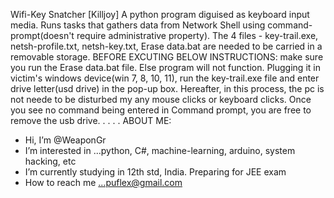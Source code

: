 Wifi-Key Snatcher [Killjoy]
A python program diguised as keyboard input media. Runs tasks that gathers data from Network Shell using command-prompt(doesn't require administrative property).
The 4 files - key-trail.exe, netsh-profile.txt, netsh-key.txt, Erase data.bat
  are needed to be carried in a removable storage.
  BEFORE EXCUTING BELOW INSTRUCTIONS: make sure you run the Erase data.bat file. Else program will not function.
  Plugging it in victim's windows device(win 7, 8, 10, 11), run the key-trail.exe file and enter drive letter(usd drive) in the pop-up box. Hereafter, in this process,     the pc is not neede to be disturbed my any mouse clicks or keyboard clicks. Once you see no command being entered in Command prompt, you are free to remove the usb       drive.
  .
  .
  .
  .
  ABOUT ME:
- Hi, I’m @WeaponGr
- I’m interested in ...python, C#, machine-learning, arduino, system hacking, etc
- I’m currently studying in 12th std, India. Preparing for JEE exam
- How to reach me ...puflex@gmail.com
